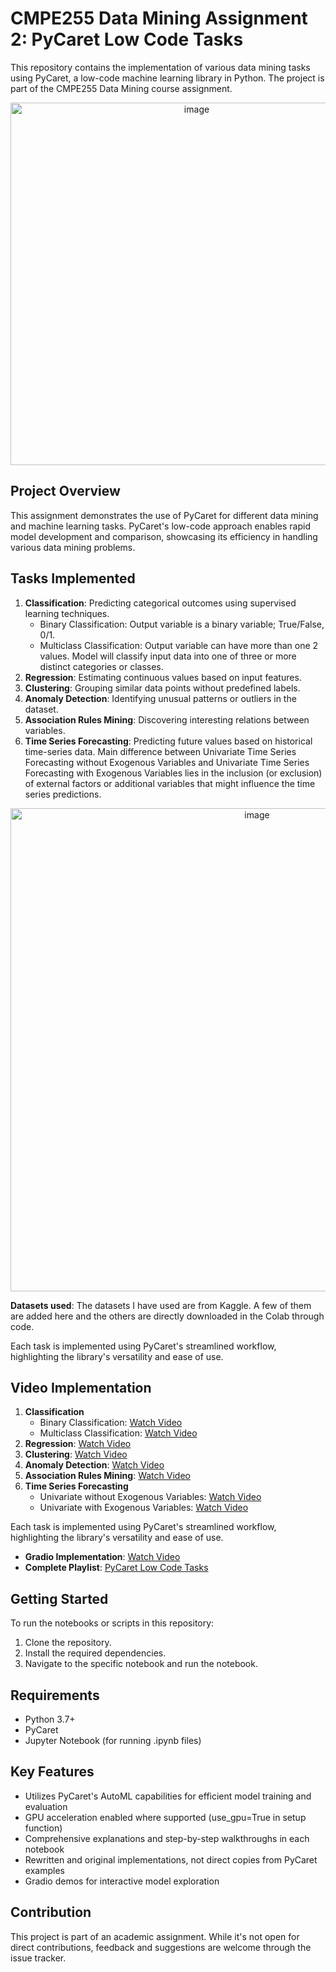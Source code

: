 # CMPE255 Data Mining Assignment 2: PyCaret Low Code Tasks

This repository contains the implementation of various data mining tasks using PyCaret, a low-code machine learning library in Python. The project is part of the CMPE255 Data Mining course assignment.

<p align="center">
<img width="580" alt="image" src="https://github.com/user-attachments/assets/88c59471-f0a3-4882-9e4d-96ee4be34a17">
</p>

## Project Overview

This assignment demonstrates the use of PyCaret for different data mining and machine learning tasks. PyCaret's low-code approach enables rapid model development and comparison, showcasing its efficiency in handling various data mining problems.

## Tasks Implemented

1. **Classification**: Predicting categorical outcomes using supervised learning techniques.
   - Binary Classification: Output variable is a binary variable; True/False, 0/1.
   - Multiclass Classification: Output variable can have more than one 2 values. Model will classify input data into one of three or more distinct categories or classes.
3. **Regression**: Estimating continuous values based on input features.
4. **Clustering**: Grouping similar data points without predefined labels.
5. **Anomaly Detection**: Identifying unusual patterns or outliers in the dataset.
6. **Association Rules Mining**: Discovering interesting relations between variables.
7. **Time Series Forecasting**: Predicting future values based on historical time-series data. Main difference between Univariate Time Series Forecasting without Exogenous Variables and Univariate Time Series Forecasting with Exogenous Variables lies in the inclusion (or exclusion) of external factors or additional variables that might influence the time series predictions.

<p align="center">
<img width="773" alt="image" src="https://github.com/user-attachments/assets/1f939d9c-86cc-4d27-a867-933ee07edd5c">
</p>

**Datasets used**: The datasets I have used are from Kaggle. A few of them are added here and the others are directly downloaded in the Colab through code.

Each task is implemented using PyCaret's streamlined workflow, highlighting the library's versatility and ease of use.

## Video Implementation

1. **Classification**
   - Binary Classification: [Watch Video](https://youtu.be/7jb_6B7LKks)
   - Multiclass Classification: [Watch Video](https://youtu.be/G2Wta3PSPbw)
2. **Regression**: [Watch Video](https://youtu.be/YwvxquZuwhE)
3. **Clustering**: [Watch Video](https://youtu.be/e5fvEXpn4bI)
4. **Anomaly Detection**: [Watch Video](https://youtu.be/6bcgzVIPgxg)
5. **Association Rules Mining**: [Watch Video](https://youtu.be/7WagEHV4hsY)
6. **Time Series Forecasting**
   - Univariate without Exogenous Variables: [Watch Video](https://youtu.be/jbk08iuWQrk)
   - Univariate with Exogenous Variables: [Watch Video](https://youtu.be/QIQZEQ6eVLo)

Each task is implemented using PyCaret's streamlined workflow, highlighting the library's versatility and ease of use.

- **Gradio Implementation**: [Watch Video](https://youtu.be/R_VI3w19uVI)
- **Complete Playlist**: [PyCaret Low Code Tasks](https://www.youtube.com/playlist?list=PLGHkLcp2I_S99VL95LxofYaOPgjBVpJc_)

## Getting Started

To run the notebooks or scripts in this repository:

1. Clone the repository.
2. Install the required dependencies.
3. Navigate to the specific notebook and run the notebook.

## Requirements

- Python 3.7+
- PyCaret
- Jupyter Notebook (for running .ipynb files)

## Key Features

- Utilizes PyCaret's AutoML capabilities for efficient model training and evaluation
- GPU acceleration enabled where supported (use_gpu=True in setup function)
- Comprehensive explanations and step-by-step walkthroughs in each notebook
- Rewritten and original implementations, not direct copies from PyCaret examples
- Gradio demos for interactive model exploration


## Contribution

This project is part of an academic assignment. While it's not open for direct contributions, feedback and suggestions are welcome through the issue tracker.

